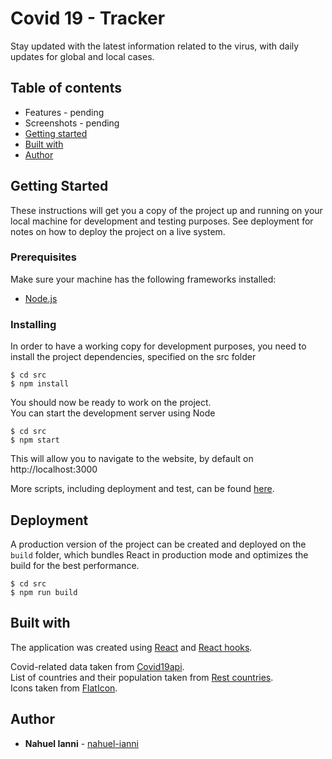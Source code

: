 # Covid 19 - Tracker
Stay updated with the latest information related to the virus, with daily updates for global and local cases.


## Table of contents
* Features - pending
* Screenshots - pending
* [Getting started](#getting-started)
* [Built with](#built-with)
* [Author](#author)


## Getting Started
These instructions will get you a copy of the project up and running on your local machine for development and testing purposes. See deployment for notes on how to deploy the project on a live system.

### Prerequisites
Make sure your machine has the following frameworks installed:

* [Node.js](https://nodejs.org/en/)


### Installing
In order to have a working copy for development purposes, you need to install the project dependencies, specified on the src folder

```
$ cd src
$ npm install
```

You should now be ready to work on the project.  
You can start the development server using Node

```
$ cd src
$ npm start
```

This will allow you to navigate to the website, by default on http://localhost:3000

More scripts, including deployment and test, can be found [here](./src/README.md).


## Deployment
A production version of the project can be created and deployed on the `build` folder, which bundles React in production mode and optimizes the build for the best performance.

```
$ cd src
$ npm run build
```


## Built with
The application was created using [React](https://reactjs.org/) and [React hooks](https://reactjs.org/docs/hooks-intro.html).

Covid-related data taken from [Covid19api](https://covid19api.com/).  
List of countries and their population taken from [Rest countries](https://restcountries.eu/).  
Icons taken from [FlatIcon](https://www.flaticon.com/).


## Author
* **Nahuel Ianni** - [nahuel-ianni](https://github.com/nahuel-ianni)